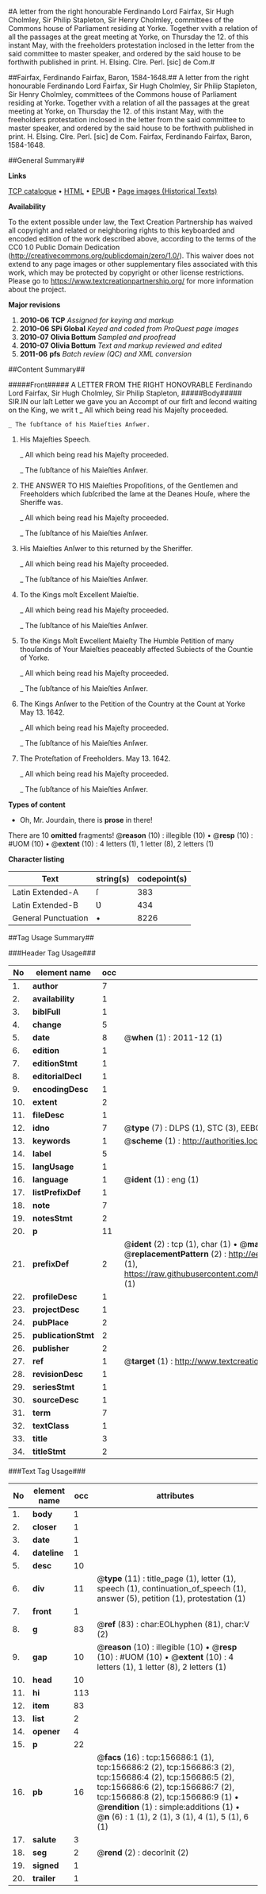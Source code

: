 #A letter from the right honourable Ferdinando Lord Fairfax, Sir Hugh Cholmley, Sir Philip Stapleton, Sir Henry Cholmley, committees of the Commons house of Parliament residing at Yorke. Together vvith a relation of all the passages at the great meeting at Yorke, on Thursday the 12. of this instant May, with the freeholders protestation inclosed in the letter from the said committee to master speaker, and ordered by the said house to be forthwith published in print. H. Elsing. Clre. Perl. [sic] de Com.#

##Fairfax, Ferdinando Fairfax, Baron, 1584-1648.##
A letter from the right honourable Ferdinando Lord Fairfax, Sir Hugh Cholmley, Sir Philip Stapleton, Sir Henry Cholmley, committees of the Commons house of Parliament residing at Yorke. Together vvith a relation of all the passages at the great meeting at Yorke, on Thursday the 12. of this instant May, with the freeholders protestation inclosed in the letter from the said committee to master speaker, and ordered by the said house to be forthwith published in print. H. Elsing. Clre. Perl. [sic] de Com.
Fairfax, Ferdinando Fairfax, Baron, 1584-1648.

##General Summary##

**Links**

[TCP catalogue](http://www.ota.ox.ac.uk/tcp/)  • 
[HTML](http://tei.it.ox.ac.uk/tcp/Texts-HTML/free/A84/A84625.html)  • 
[EPUB](http://tei.it.ox.ac.uk/tcp/Texts-EPUB/free/A84/A84625.epub) • 
[Page images (Historical Texts)](https://historicaltexts.jisc.ac.uk/eebo-99872300e)

**Availability**

To the extent possible under law, the Text Creation Partnership has waived all copyright and related or neighboring rights to this keyboarded and encoded edition of the work described above, according to the terms of the CC0 1.0 Public Domain Dedication (http://creativecommons.org/publicdomain/zero/1.0/). This waiver does not extend to any page images or other supplementary files associated with this work, which may be protected by copyright or other license restrictions. Please go to https://www.textcreationpartnership.org/ for more information about the project.

**Major revisions**

1. __2010-06__ __TCP__ *Assigned for keying and markup*
1. __2010-06__ __SPi Global__ *Keyed and coded from ProQuest page images*
1. __2010-07__ __Olivia Bottum__ *Sampled and proofread*
1. __2010-07__ __Olivia Bottum__ *Text and markup reviewed and edited*
1. __2011-06__ __pfs__ *Batch review (QC) and XML conversion*

##Content Summary##

#####Front#####
A LETTER FROM THE RIGHT HONOVRABLE Ferdinando Lord Fairfax, Sir Hugh Cholmley, Sir Philip Stapleton,
#####Body#####
SIR.IN our laſt Letter we gave you an Accompt of our firſt and ſecond waiting on the King, we writ t
    _ All which being read his Majeſty proceeded.

    _ The ſubſtance of his Maieſties Anſwer.

1. His Majeſties Speech.

    _ All which being read his Majeſty proceeded.

    _ The ſubſtance of his Maieſties Anſwer.

1. THE ANSWER TO HIS Maieſties Propoſitions, of the Gentlemen and Freeholders which ſubſcribed the ſame at the Deanes Houſe, where the Sheriffe was.

    _ All which being read his Majeſty proceeded.

    _ The ſubſtance of his Maieſties Anſwer.

1. His Maieſties Anſwer to this returned by the Sheriffer.

    _ All which being read his Majeſty proceeded.

    _ The ſubſtance of his Maieſties Anſwer.

1. To the Kings moſt Excellent Maieſtie.

    _ All which being read his Majeſty proceeded.

    _ The ſubſtance of his Maieſties Anſwer.

1. To the Kings Moſt Ewcellent Maieſty The Humble Petition of many thouſands of Your Maieſties peaceably affected Subiects of the Countie of Yorke.

    _ All which being read his Majeſty proceeded.

    _ The ſubſtance of his Maieſties Anſwer.

1. The Kings Anſwer to the Petition of the Country at the Count at Yorke May 13. 1642.

    _ All which being read his Majeſty proceeded.

    _ The ſubſtance of his Maieſties Anſwer.

1. The Proteſtation of Freeholders. May 13. 1642.

    _ All which being read his Majeſty proceeded.

    _ The ſubſtance of his Maieſties Anſwer.

**Types of content**

  * Oh, Mr. Jourdain, there is **prose** in there!

There are 10 **omitted** fragments! 
 @__reason__ (10) : illegible (10)  •  @__resp__ (10) : #UOM (10)  •  @__extent__ (10) : 4 letters (1), 1 letter (8), 2 letters (1)

**Character listing**


|Text|string(s)|codepoint(s)|
|---|---|---|
|Latin Extended-A|ſ|383|
|Latin Extended-B|Ʋ|434|
|General Punctuation|•|8226|

##Tag Usage Summary##

###Header Tag Usage###

|No|element name|occ|attributes|
|---|---|---|---|
|1.|__author__|7||
|2.|__availability__|1||
|3.|__biblFull__|1||
|4.|__change__|5||
|5.|__date__|8| @__when__ (1) : 2011-12 (1)|
|6.|__edition__|1||
|7.|__editionStmt__|1||
|8.|__editorialDecl__|1||
|9.|__encodingDesc__|1||
|10.|__extent__|2||
|11.|__fileDesc__|1||
|12.|__idno__|7| @__type__ (7) : DLPS (1), STC (3), EEBO-CITATION (1), PROQUEST (1), VID (1)|
|13.|__keywords__|1| @__scheme__ (1) : http://authorities.loc.gov/ (1)|
|14.|__label__|5||
|15.|__langUsage__|1||
|16.|__language__|1| @__ident__ (1) : eng (1)|
|17.|__listPrefixDef__|1||
|18.|__note__|7||
|19.|__notesStmt__|2||
|20.|__p__|11||
|21.|__prefixDef__|2| @__ident__ (2) : tcp (1), char (1)  •  @__matchPattern__ (2) : ([0-9\-]+):([0-9IVX]+) (1), (.+) (1)  •  @__replacementPattern__ (2) : http://eebo.chadwyck.com/downloadtiff?vid=$1&page=$2 (1), https://raw.githubusercontent.com/textcreationpartnership/Texts/master/tcpchars.xml#$1 (1)|
|22.|__profileDesc__|1||
|23.|__projectDesc__|1||
|24.|__pubPlace__|2||
|25.|__publicationStmt__|2||
|26.|__publisher__|2||
|27.|__ref__|1| @__target__ (1) : http://www.textcreationpartnership.org/docs/. (1)|
|28.|__revisionDesc__|1||
|29.|__seriesStmt__|1||
|30.|__sourceDesc__|1||
|31.|__term__|7||
|32.|__textClass__|1||
|33.|__title__|3||
|34.|__titleStmt__|2||


###Text Tag Usage###

|No|element name|occ|attributes|
|---|---|---|---|
|1.|__body__|1||
|2.|__closer__|1||
|3.|__date__|1||
|4.|__dateline__|1||
|5.|__desc__|10||
|6.|__div__|11| @__type__ (11) : title_page (1), letter (1), speech (1), continuation_of_speech (1), answer (5), petition (1), protestation (1)|
|7.|__front__|1||
|8.|__g__|83| @__ref__ (83) : char:EOLhyphen (81), char:V (2)|
|9.|__gap__|10| @__reason__ (10) : illegible (10)  •  @__resp__ (10) : #UOM (10)  •  @__extent__ (10) : 4 letters (1), 1 letter (8), 2 letters (1)|
|10.|__head__|10||
|11.|__hi__|113||
|12.|__item__|83||
|13.|__list__|2||
|14.|__opener__|4||
|15.|__p__|22||
|16.|__pb__|16| @__facs__ (16) : tcp:156686:1 (1), tcp:156686:2 (2), tcp:156686:3 (2), tcp:156686:4 (2), tcp:156686:5 (2), tcp:156686:6 (2), tcp:156686:7 (2), tcp:156686:8 (2), tcp:156686:9 (1)  •  @__rendition__ (1) : simple:additions (1)  •  @__n__ (6) : 1 (1), 2 (1), 3 (1), 4 (1), 5 (1), 6 (1)|
|17.|__salute__|3||
|18.|__seg__|2| @__rend__ (2) : decorInit (2)|
|19.|__signed__|1||
|20.|__trailer__|1||
